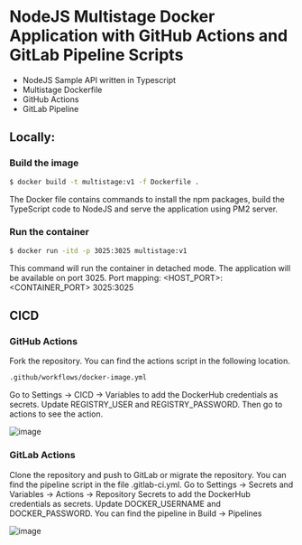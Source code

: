 # NodeJS Multistage Docker Application with GitHub Actions and GitLab Pipeline Scripts

- NodeJS Sample API written in Typescript
- Multistage Dockerfile
- GitHub Actions
- GitLab Pipeline

## Locally:

### Build the image

```sh
$ docker build -t multistage:v1 -f Dockerfile .
```
The Docker file contains commands to install the npm packages, build the TypeScript code to NodeJS and serve the application using PM2 server.

### Run the container

```sh
$ docker run -itd -p 3025:3025 multistage:v1
```
This command will run the container in detached mode. The application will be available on port 3025.
Port mapping:
<HOST_PORT>:<CONTAINER_PORT>
3025:3025

## CICD

### GitHub Actions

Fork the repository. You can find the actions script in the following location.
```sh
.github/workflows/docker-image.yml
```
Go to Settings -> CICD -> Variables to add the DockerHub credentials as secrets. Update REGISTRY_USER and REGISTRY_PASSWORD.
Then go to actions to see the action.

![image](https://github.com/joesajigeorge/Docker-NodeJS-Demo-CICD/assets/32813415/e126527a-1a0d-49ca-b6e7-deed5f287031)

### GitLab Actions

Clone the repository and push to GitLab or migrate the repository. You can find the pipeline script in the file .gitlab-ci.yml.
Go to Settings -> Secrets and Variables -> Actions -> Repository Secrets to add the DockerHub credentials as secrets. Update DOCKER_USERNAME and DOCKER_PASSWORD.
You can find the pipeline in Build -> Pipelines

![image](https://github.com/joesajigeorge/Docker-NodeJS-Demo-CICD/assets/32813415/77657549-613d-42f2-bcb4-e599effae82f)








